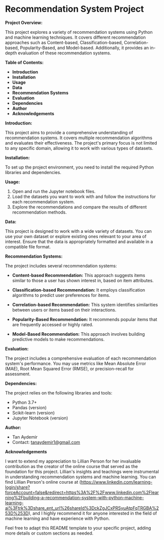 # Recommendation System Project

**Project Overview:**

This project explores a variety of recommendation systems using Python and machine learning techniques. It covers different recommendation approaches such as Content-based, Classification-based, Correlation-based, Popularity-Based, and Model-based. Additionally, it provides an in-depth evaluation of these recommendation systems.

**Table of Contents:**

- **Introduction**
- **Installation**
- **Usage**
- **Data**
- **Recommendation Systems**
- **Evaluation**
- **Dependencies**
- **Author**
- **Acknowledgements**

**Introduction:**

This project aims to provide a comprehensive understanding of recommendation systems. It covers multiple recommendation algorithms and evaluates their effectiveness. The project's primary focus is not limited to any specific domain, allowing it to work with various types of datasets.

**Installation:**

To set up the project environment, you need to install the required Python libraries and dependencies. 

**Usage:**

1. Open and run the Jupyter notebook files.
2. Load the datasets you want to work with and follow the instructions for each recommendation system.
3. Explore the recommendations and compare the results of different recommendation methods.

**Data:**

This project is designed to work with a wide variety of datasets. You can use your own dataset or explore existing ones relevant to your area of interest. Ensure that the data is appropriately formatted and available in a compatible file format.

**Recommendation Systems:**

The project includes several recommendation systems:

- **Content-based Recommendation:** This approach suggests items similar to those a user has shown interest in, based on item attributes.

- **Classification-based Recommendation:** It employs classification algorithms to predict user preferences for items.

- **Correlation-based Recommendation:** This system identifies similarities between users or items based on their interactions.

- **Popularity-Based Recommendation:** It recommends popular items that are frequently accessed or highly rated.

- **Model-Based Recommendation:** This approach involves building predictive models to make recommendations.

**Evaluation:**

The project includes a comprehensive evaluation of each recommendation system's performance. You may use metrics like Mean Absolute Error (MAE), Root Mean Squared Error (RMSE), or precision-recall for assessment.

**Dependencies:**

The project relies on the following libraries and tools:

- Python 3.7+
- Pandas (version)
- Scikit-learn (version)
- Jupyter Notebook (version)

**Author:**

- Tan Aydemir
- Contact: tanaydemir1@gmail.com

**Acknowledgements**

I want to extend my appreciation to Lillian Person for her invaluable contribution as the creator of the online course that served as the foundation for this project. Lillian's insights and teachings were instrumental in understanding recommendation systems and machine learning. You can find Lillian Person's online course at (https://www.linkedin.com/learning-login/share?forceAccount=false&redirect=https%3A%2F%2Fwww.linkedin.com%2Flearning%2Fbuilding-a-recommendation-system-with-python-machine-learning-ai%3Ftrk%3Dshare_ent_url%26shareId%3DckZgJCxPRSyuAtpFqTRGBA%253D%253D), and I highly recommend it for anyone interested in the field of machine learning and have experience with Python. 


Feel free to adapt this README template to your specific project, adding more details or custom sections as needed.


